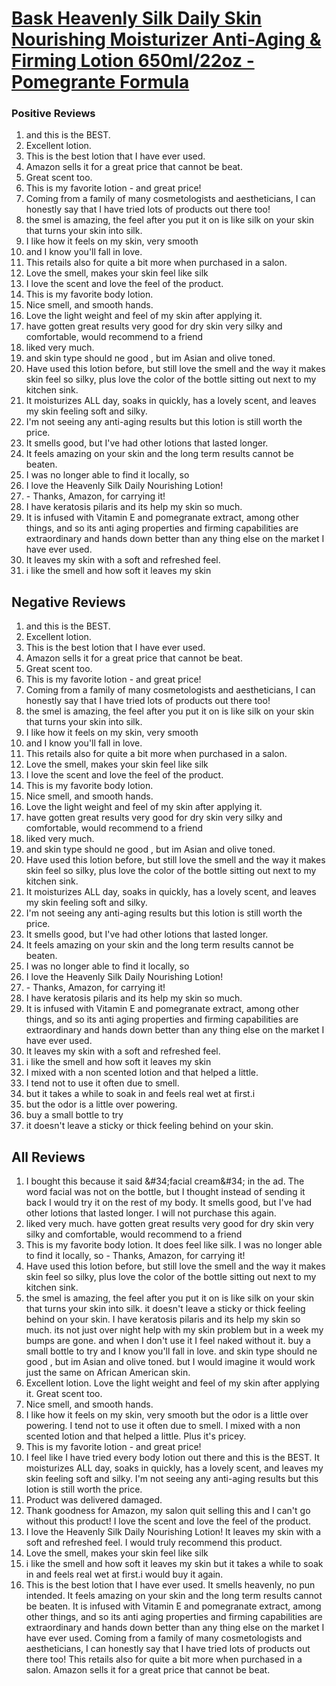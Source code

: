 # [Bask Heavenly Silk Daily Skin Nourishing Moisturizer Anti-Aging &amp; Firming Lotion 650ml/22oz - Pomegrante Formula](https://products.checkmycream.com/products/Bask-Heavenly-Silk-Daily-Skin-Nourishing-Moisturizer-Anti-Aging-and-Firming-Lotion-650ml22oz-Pomegrante-Formula.html)

### Positive Reviews

<ol>
      <li>and this is the BEST.  </li>
      <li>Excellent lotion.  </li>
      <li>This is the best lotion that I have ever used.</li>
      <li>Amazon sells it for a great price that cannot be beat.</li>
      <li>Great scent too.</li>
      <li>This is my favorite lotion - and great price!</li>
      <li>Coming from a family of many cosmetologists and aestheticians, I can honestly say that I have tried lots of products out there too!</li>
      <li>the smel is amazing, the feel after you put it on is like silk on your skin that turns your skin into silk.</li>
      <li>I like how it feels on my skin, very smooth</li>
      <li>and I know you&#x27;ll fall in love.</li>
      <li>This retails also for quite a bit more when purchased in a salon.</li>
      <li>Love the smell, makes your skin feel like silk</li>
      <li>I love the scent and love the feel of the product.</li>
      <li>This is my favorite body lotion.  </li>
      <li>Nice smell,  and smooth hands.</li>
      <li>Love the light weight and feel of my skin after applying it.  </li>
      <li>have gotten great results very good for dry skin very silky and comfortable, would recommend to a friend</li>
      <li>liked very much.</li>
      <li>and skin type should ne good , but im Asian and olive toned.</li>
      <li>Have used this lotion before, but still love the smell and the way it makes skin feel so silky, plus love the color of the bottle sitting out next to my kitchen sink.</li>
      <li>It moisturizes ALL day, soaks in quickly, has a lovely scent, and leaves my skin feeling soft and silky.  </li>
      <li>I&#x27;m not seeing any anti-aging results but this lotion is still worth the price.</li>
      <li>It smells good, but I&#x27;ve had other lotions that lasted longer.</li>
      <li>It feels amazing on your skin and the long term results cannot be beaten.</li>
      <li>I was no longer able to find it locally, so</li>
      <li>I love the Heavenly Silk Daily Nourishing Lotion!  </li>
      <li>- Thanks, Amazon, for carrying it!</li>
      <li>I have keratosis pilaris and its help my skin so much.</li>
      <li>It is infused with Vitamin E and pomegranate extract, among other things, and so its anti aging properties and firming capabilities are extraordinary and hands down better than any thing else on the market I have ever used.</li>
      <li>It leaves my skin with a soft and refreshed feel.  </li>
      <li>i like the smell and how soft it leaves my skin</li>
</ol>


<h2>Negative Reviews</h2>
<ol>
<li> and this is the BEST.  </li>
<li> Excellent lotion.  </li>
<li> This is the best lotion that I have ever used.</li>
<li> Amazon sells it for a great price that cannot be beat.</li>
<li> Great scent too.</li>
<li> This is my favorite lotion - and great price!</li>
<li> Coming from a family of many cosmetologists and aestheticians, I can honestly say that I have tried lots of products out there too!</li>
<li> the smel is amazing, the feel after you put it on is like silk on your skin that turns your skin into silk.</li>
<li> I like how it feels on my skin, very smooth</li>
<li> and I know you&#x27;ll fall in love.</li>
<li> This retails also for quite a bit more when purchased in a salon.</li>
<li> Love the smell, makes your skin feel like silk</li>
<li> I love the scent and love the feel of the product.</li>
<li> This is my favorite body lotion.  </li>
<li> Nice smell,  and smooth hands.</li>
<li> Love the light weight and feel of my skin after applying it.  </li>
<li> have gotten great results very good for dry skin very silky and comfortable, would recommend to a friend</li>
<li> liked very much.</li>
<li> and skin type should ne good , but im Asian and olive toned.</li>
<li> Have used this lotion before, but still love the smell and the way it makes skin feel so silky, plus love the color of the bottle sitting out next to my kitchen sink.</li>
<li> It moisturizes ALL day, soaks in quickly, has a lovely scent, and leaves my skin feeling soft and silky.  </li>
<li> I&#x27;m not seeing any anti-aging results but this lotion is still worth the price.</li>
<li> It smells good, but I&#x27;ve had other lotions that lasted longer.</li>
<li> It feels amazing on your skin and the long term results cannot be beaten.</li>
<li> I was no longer able to find it locally, so</li>
<li> I love the Heavenly Silk Daily Nourishing Lotion!  </li>
<li> - Thanks, Amazon, for carrying it!</li>
<li> I have keratosis pilaris and its help my skin so much.</li>
<li> It is infused with Vitamin E and pomegranate extract, among other things, and so its anti aging properties and firming capabilities are extraordinary and hands down better than any thing else on the market I have ever used.</li>
<li> It leaves my skin with a soft and refreshed feel.  </li>
<li> i like the smell and how soft it leaves my skin</li>
<li> I mixed with a non scented lotion and that helped a little.</li>
<li> I tend not to use it often due to smell.</li>
<li> but it takes a while to soak in and feels real wet at first.i</li>
<li> but the odor is a little over powering.</li>
<li> buy a small bottle to try</li>
<li> it doesn&#x27;t leave a sticky or thick feeling behind on your skin.</li>
</ol>

<h2>All Reviews</h2>

<ol>
    <li> I bought this because it said &amp;#34;facial cream&amp;#34; in the ad.  The word facial was not on the bottle, but I thought instead of sending it back I would try it on the rest of my body.  It smells good, but I&#x27;ve had other lotions that lasted longer. I will not purchase this again.</li>
    <li> liked very much. have gotten great results very good for dry skin very silky and comfortable, would recommend to a friend</li>
    <li> This is my favorite body lotion.  It does feel like silk.  I was no longer able to find it locally, so - Thanks, Amazon, for carrying it!</li>
    <li> Have used this lotion before, but still love the smell and the way it makes skin feel so silky, plus love the color of the bottle sitting out next to my kitchen sink.</li>
    <li> the smel is amazing, the feel after you put it on is like silk on your skin that turns your skin into silk. it doesn&#x27;t leave a sticky or thick feeling behind on your skin. I have keratosis pilaris and its help my skin so much. its not just over night help with my skin problem but in a week my bumps are gone. and when I don&#x27;t use it I feel naked without it. buy a small bottle to try and I know you&#x27;ll fall in love. and skin type should ne good , but im Asian and olive toned. but I would imagine it would work just the same on African American skin.</li>
    <li> Excellent lotion.  Love the light weight and feel of my skin after applying it.  Great scent too.</li>
    <li> Nice smell,  and smooth hands.</li>
    <li> I like how it feels on my skin, very smooth but the odor is a little over powering. I tend not to use it often due to smell. I mixed with a non scented lotion and that helped a little. Plus it&#x27;s pricey.</li>
    <li> This is my favorite lotion - and great price!</li>
    <li> I feel like I have tried every body lotion out there and this is the BEST.  It moisturizes ALL day, soaks in quickly, has a lovely scent, and leaves my skin feeling soft and silky.  I&#x27;m not seeing any anti-aging results but this lotion is still worth the price.</li>
    <li> Product was delivered damaged.</li>
    <li> Thank goodness for Amazon, my salon quit selling this and I can&#x27;t go without this product! I love the scent and love the feel of the product.</li>
    <li> I love the Heavenly Silk Daily Nourishing Lotion!  It leaves my skin with a soft and refreshed feel.  I would truly recommend this product.</li>
    <li> Love the smell, makes your skin feel like silk</li>
    <li> i like the smell and how soft it leaves my skin but it takes a while to soak in and feels real wet at first.i would buy it again.</li>
    <li> This is the best lotion that I have ever used. It smells heavenly, no pun intended. It feels amazing on your skin and the long term results cannot be beaten. It is infused with Vitamin E and pomegranate extract, among other things, and so its anti aging properties and firming capabilities are extraordinary and hands down better than any thing else on the market I have ever used. Coming from a family of many cosmetologists and aestheticians, I can honestly say that I have tried lots of products out there too! This retails also for quite a bit more when purchased in a salon. Amazon sells it for a great price that cannot be beat.</li>
</ol>




